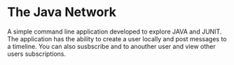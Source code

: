 # The Java Network
A simple command line application developed to explore JAVA and JUNIT. The application has the ability to create a user locally and post messages to a timeline. You can also susbscribe and to anouther user and view other users subscriptions.

